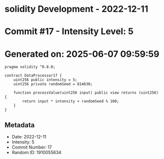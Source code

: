 ﻿# solidity Development - 2022-12-11
# Commit #17 - Intensity Level: 5
# Generated on: 2025-06-07 09:59:59
```solidity
pragma solidity ^0.8.0;

contract DataProcessor17 {
    uint256 public intensity = 5;
    uint256 private randomSeed = 814630;

    function processValue(uint256 input) public view returns (uint256) {
        return input * intensity + randomSeed % 100;
    }
}
```
## Metadata
- Date: 2022-12-11
- Intensity: 5
- Commit Number: 17
- Random ID: 1910055634
